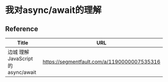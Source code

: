 # 我对async/await的理解

## Reference

Title | URL
--- | ---
边城 理解 JavaScript 的 async/await | https://segmentfault.com/a/1190000007535316